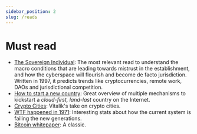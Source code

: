 ```yaml
---
sidebar_position: 2
slug: /reads
---
```


# Must read

- [The Sovereign Individual](https://www.goodreads.com/en/book/show/82256.The_Sovereign_Individual): The most relevant read to understand the macro conditions that are leading towards mistrust in the establishment, and how the cyberspace will flourish and become de facto jurisdiction. Written in 1997, it predicts trends like cryptocurrencies, remote work, DAOs and jurisdictional competition.
- [How to start a new country](https://1729.com/how-to-start-a-new-country/): Great overview of multiple mechanisms to kickstart a _cloud-first, land-last_ country on the Internet.
- [Crypto Cities](https://vitalik.ca/general/2021/10/31/cities.html): Vitalik's take on crypto cities.
- [WTF happened in 1971](https://wtfhappenedin1971.com): Interesting stats about how the current system is failing the new generations.
- [Bitcoin whitepaper](https://bitcoin.org/bitcoin.pdf): A classic.
